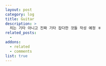 ```yaml
---
layout: post
category: log
title: Guitar
description: >
  치는 기타 아니고 진짜 기타 잡다한 것들 작성 예정 ㅎ
related_posts:
  - 
addons:
  - related
  - comments
list: true
---
```

<!-- blank -->


   